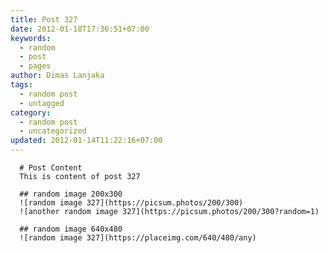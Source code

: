 ```yaml
---
title: Post 327
date: 2012-01-18T17:36:51+07:00
keywords:
  - random
  - post
  - pages
author: Dimas Lanjaka
tags:
  - random post
  - untagged
category:
  - random post
  - uncategorized
updated: 2012-01-14T11:22:16+07:00
---
```


      # Post Content
      This is content of post 327

      ## random image 200x300
      ![random image 327](https://picsum.photos/200/300)
      ![another random image 327](https://picsum.photos/200/300?random=1)

      ## random image 640x480
      ![random image 327](https://placeimg.com/640/480/any)
      